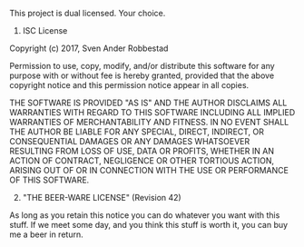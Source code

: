 This project is dual licensed. Your choice.

1. ISC License

Copyright (c) 2017, Sven Ander Robbestad

Permission to use, copy, modify, and/or distribute this software for any
purpose with or without fee is hereby granted, provided that the above
copyright notice and this permission notice appear in all copies.

THE SOFTWARE IS PROVIDED "AS IS" AND THE AUTHOR DISCLAIMS ALL WARRANTIES WITH
REGARD TO THIS SOFTWARE INCLUDING ALL IMPLIED WARRANTIES OF MERCHANTABILITY
AND FITNESS. IN NO EVENT SHALL THE AUTHOR BE LIABLE FOR ANY SPECIAL, DIRECT,
INDIRECT, OR CONSEQUENTIAL DAMAGES OR ANY DAMAGES WHATSOEVER RESULTING FROM
LOSS OF USE, DATA OR PROFITS, WHETHER IN AN ACTION OF CONTRACT, NEGLIGENCE
OR OTHER TORTIOUS ACTION, ARISING OUT OF OR IN CONNECTION WITH THE USE OR
PERFORMANCE OF THIS SOFTWARE.

2. "THE BEER-WARE LICENSE" (Revision 42)

As long as you retain this notice you can do whatever you want with this stuff. 
If we meet some day, and you think this stuff is worth it,  you can buy me a beer 
in return. 